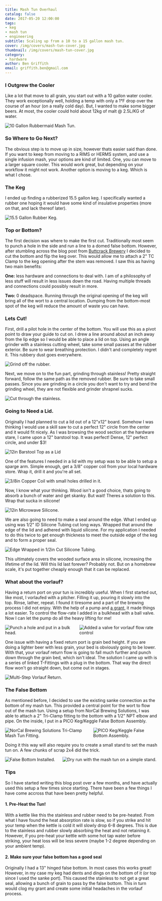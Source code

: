 ```yaml
---
title: Mash Tun Overhaul
catalog: false
date: 2017-05-20 12:00:00
tags:
- keg
- mash tun
- engineering
subtitle: Scaling up from a 10 to a 15 gallon mash tun.
cover: /img/covers/mash-tun-cover.jpg
thumbnail: /img/covers/mash-tun-cover.jpg
category:
- hardware
author: Ben Griffith
email: griffith.ben@gmail.com
---
```


### I Outgrew the Cooler

Like a lot that move to all grain, you start out with a 10 gallon water cooler.  They work exceptionally well, holding a temp with only a 1&deg;F drop over the course of an hour (on a really cold day).  But, I wanted to make some bigger beers.  At most, the cooler could hold about 12kg of malt @ 2.5L/KG of water.

<!-- more -->

<div class="columns is-multiline">
    <div class="column is-10 is-offset-1">
        <img src="{% asset_path the-cooler.jpg %}" alt="10 Gallon Rubbermaid Mash Tun."/>
    </div>
</div>

### So Where to Go Next?

The obvious step is to move up in size, however thats easier said than done.  If you want to keep from moving to a RIMS or HERMS system, and use a single infusion mash, your options are kind of limited.  One, you can move to a larger square cooler.  This would work great, but depending on your workflow it might not work.  Another option is moving to a keg.  Which is what I chose.

### The Keg

I ended up finding a rubberized 15.5 gallon keg.  I specifically wanted a rubber one hoping it would have some kind of insulative properties (more on that, and lack thereof later).

<div class="columns is-multiline">
    <div class="column is-10 is-offset-1">
        <img src="{% asset_path the-start.jpg %}" alt="15.5 Gallon Rubber Keg."/>
    </div>
</div>

### Top or Bottom?

The first decision was where to make the first cut.  Traditionally most seem to punch a hole in the side and run a line to a domed false bottom.  However, after stumbling across the blog post from [Buttcrack Brewery](http://www.buttcrackbrewery.com/2012/02/25/insulated-kegmash-tun/) I decided to cut the bottom and flip the keg over.  This would allow me to attach a 2" TC Clamp to the keg opening after the stem was removed.  I saw this as having two main benefits:

<strong>One:</strong> less hardware and connections to deal with.  I am of a philosophy of less stuff will result in less issues down the road.  Having multiple threads and connections could possibly result in more.  

<strong>Two:</strong> 0 deadspace.  Running through the original opening of the keg will bring all of the wort to a central location.  Dumping from the bottom-most spot of the keg will reduce the amount of waste you can have.

### Lets Cut!

First, drill a pilot hole in the center of the bottom.  You will use this as a pivot point to draw your guide to cut on.  I drew a line around about an inch away from the lip edge so I would be able to place a lid on top.  Using an angle grinder with a stainless cutting wheel, take some small passes at the rubber exterior.  Be sure to wear breathing protection.  I didn't and completely regret it.  This rubbery dust goes everywhere.

<div class="columns is-multiline">
    <div class="column is-10 is-offset-1">
        <img src="{% asset_path remove-rubber.jpg %}" alt="Grind off the rubber."/>
    </div>
</div>

Next, we move on to the fun part, grinding through stainless!  Pretty straight forward, follow the same path as the removed rubber.  Be sure to take small passes.  Since you are grinding in a circle you don't want to try and bend the grinding wheel, they are not flexible and grinder shrapnel sucks.

<div class="columns is-multiline">
    <div class="column is-10 is-offset-1">
        <img src="{% asset_path remove-stainless.jpg %}" alt="Cut through the stainless."/>
    </div>
</div>

### Going to Need a Lid.

Originally I had planned to cut a lid out of a 12"x12" board.  Somehow I was thinking I would use a skill saw to cut a perfect 12" circle from the center and it would fit nicely.  As I was browsing the wood section at the hardware stare, I came upon a 12" barstool top.  It was perfect!  Dense, 12" perfect circle, and under $3!

<div class="columns is-multiline">
    <div class="column is-10 is-offset-1">
        <img src="{% asset_path start-of-lid.jpg %}" alt="12in Barstool Top as a Lid"/>
    </div>
</div>

One of the features I needed in a lid with my setup was to be able to setup a sparge arm.  Simple enough, get a 3/8" copper coil from your local hardware store.  Wrap it, drill it and you're all set.

<div class="columns is-multiline">
    <div class="column is-10 is-offset-1">
        <img src="{% asset_path lid-coil.jpg %}" alt="3/8in Copper Coil with small holes drilled in it."/>
    </div>
</div>

Now, I know what your thinking.  Wood isn't a good choice, thats going to absorb a bunch of water and get skanky. But wait!  Theres a solution to this.  Wrap that sucka in silicone!

<div class="columns is-multiline">
    <div class="column is-10 is-offset-1">
        <img src="{% asset_path lid-silicone-bottom.jpg %}" alt="12in Microwave Silicone."/>
    </div>
</div>

We are also going to need to make a seal around the edge.  What I ended up using was 1/2" ID Silicone Tubing cut long ways.  Wrapped that around the edge of the lid and adhered with liquid silicone.  For my application I needed to do this twice to get enough thickness to meet the outside edge of the keg and to form a proper seal.

<div class="columns is-multiline">
    <div class="column is-10 is-offset-1">
        <img src="{% asset_path lid-silicone-edge.jpg %}" alt="Edge Wrapped in 1/2in Cut Silicone Tubing."/>
    </div>
</div>

This ultimately covers the wooded surface area in silicone, increasing the lifetime of the lid. Will this lid last forever?  Probably not.  But on a homebrew scale, it's put together cheaply enough that it can be replaced.

### What about the vorlauf?

Having a return port on your tun is incredibly useful.  When I first started out, like most, I vorlaufed with a pitcher.  Filling it up, pouring it slowly into the top.  Rinse, lather, repeat.  I found it tiresome and a part of the brewing process I did not enjoy.  With the help of a pump and <a href="http://www.fullstackbrewing.com/2016/12/06/How-to-make-a-grant/" target="_blank">a grant</a>, it made things a lot easier.  To control the flow-rate I added in a bulkhead with a ball valve.  Now I can let the pump do all the heavy lifting for me!

<div class="columns is-multiline">
    <div class="column is-10 is-offset-1">
        <img src="{% asset_path vorlauf-fitting.jpg %}" alt="Punch a hole and put in a bulk head."/>
    </div>
    <div class="column is-10 is-offset-1">
        <img src="{% asset_path vorlauf.jpg %}" alt="Added a valve for vorlauf flow rate control"/>
    </div>
</div>

One issue with having a fixed return port is grain bed height.  If you are doing a lighter beer with less grain, your bed is obviously going to be lower.  With that, your vorlauf return flow is going to fall much further and punch down through the grain bed, which isn't ideal.  The solution I came up with is a series of linked T-Fittings with a plug in the bottom.  That way the direct flow won't go straight down, but come out in stages.

<div class="columns is-multiline">
    <div class="column is-10 is-offset-1">
        <img src="{% asset_path vorlauf-return.jpg %}" alt="Multi-Step Vorlauf Return."/>
    </div>
</div>

### The False Bottom

As mentioned before, I decided to use the existing sanke connection as the bottom of my mash tun.  This provided a central point for the wort to flow out of the mash tun.  Using a setup from NorCal Brewing Solutions, I was able to attach a 2" Tri-Clamp fitting to the bottom with a 1/2" NPT elbow and pipe.  On the inside, I put in a PICO Keg/Keggle False Bottom Assembly.  

<div class="columns is-multiline">
    <div class="column is-half">
        <img src="{% asset_path norcal-tri-clover-sanke-adapter.jpg %}" alt="NorCal Brewing Solutions Tri-Clamp Mash Tun Fitting." />
    </div>
    <div class="column is-half">
        <img src="{% asset_path false-bottom.jpg %}" alt="PICO Keg/Keggle False Bottom Assembly." />
    </div>
</div>

Doing it this way will also require you to create a small stand to set the mash tun on.  A few chunks of scrap 2x4 did the trick.

<div class="columns is-multiline">
    <div class="column is-10 is-offset-1">
        <img src="{% asset_path false-bottom-installed.jpg %}" alt="False Bottom Installed."/>
    </div>
    <div class="column is-10 is-offset-1">
        <img src="{% asset_path dry-run.jpg %}" alt="Dry run with the mash tun on a simple stand."/>
    </div>
</div>

### Tips

So I have started writing this blog post over a few months, and have actually used this setup a few times since starting. There have been a few things I have come accross that have been pretty helpful.

#### 1.  Pre-Heat the Tun!  

With a kettle like this the stainless and rubber need to be pre-heated.  From what I have found the heat absorption rate is slow, so if you strike and hit your temp when the kettle is cold it will slowly drop 6-8 degrees.  This is due to the stainless and rubber slowly absorbing the heat and not retaining it.  However, if you pre-heat your kettle with some hot tap water before striking, your heat loss will be less severe (maybe 1-2 degree depending on your ambient temp).

#### 2.  Make sure your false bottom has a good seal

Originally I had a 13" hinged false bottom.  In most cases this works great!  However, in my case my keg had dents and dings on the bottom of it (or top since I used the sanke port).  This caused the stainless to not get a great seal, allowing a bunch of grain to pass by the false bottom.  This in turn would clog my grant and create some initial headaches in the vorlauf process.
